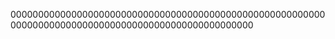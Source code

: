 
00000000000000000000000000000000000000000000000000000000000000000000000000000000000000000000000000000
